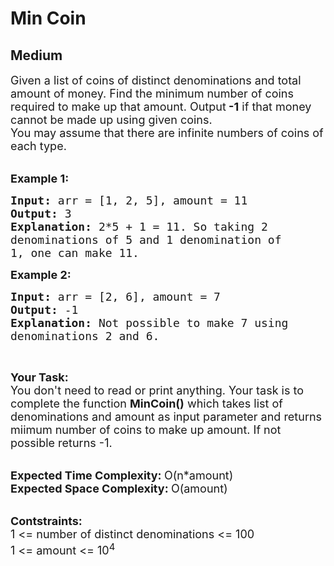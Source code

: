 # Min Coin
## Medium 
<div class="problem-statement" style="user-select: auto;">
                <p style="user-select: auto;"></p><p style="user-select: auto;"><span style="font-size: 18px; user-select: auto;">Given a list of coins of distinct denominations and total amount of money. Find&nbsp;the minimum number of coins required to make up that amount. Output<strong style="user-select: auto;"> -1</strong> if that money cannot be made up using given coins.<br style="user-select: auto;">
You may assume that there are infinite numbers of coins of each type.</span><br style="user-select: auto;">
&nbsp;</p>

<p style="user-select: auto;"><span style="font-size: 18px; user-select: auto;"><strong style="user-select: auto;">Example 1:</strong></span></p>

<pre style="user-select: auto;"><span style="font-size: 18px; user-select: auto;"><strong style="user-select: auto;">Input: </strong>arr = [1, 2, 5], amount = 11
<strong style="user-select: auto;">Output: </strong>3
<strong style="user-select: auto;">Explanation: </strong>2*5 + 1 = 11. So taking 2 
denominations of 5 and 1 denomination of  
1, </span><span style="font-size: 18px; user-select: auto;">one can make 11.</span>
</pre>

<p style="user-select: auto;"><span style="font-size: 18px; user-select: auto;"><strong style="user-select: auto;">Example 2:</strong></span></p>

<pre style="user-select: auto;"><strong style="user-select: auto;"><span style="font-size: 18px; user-select: auto;">Input: </span></strong><span style="font-size: 18px; user-select: auto;">arr = [2, 6], amount = 7
<strong style="user-select: auto;">Output: </strong>-1
<strong style="user-select: auto;">Explanation: </strong>Not possible to make 7 using 
denominations 2 and 6.</span>
</pre>

<p style="user-select: auto;">&nbsp;</p>

<p style="user-select: auto;"><span style="font-size: 18px; user-select: auto;"><strong style="user-select: auto;">Your Task:</strong><br style="user-select: auto;">
You don't need to read or print anything. Your task is to complete the function&nbsp;<strong style="user-select: auto;">MinCoin()</strong>&nbsp;which takes list of denominations and amount as input parameter and returns miimum number of coins to make up amount. If not possible returns -1.</span><br style="user-select: auto;">
&nbsp;</p>

<p style="user-select: auto;"><span style="font-size: 18px; user-select: auto;"><strong style="user-select: auto;">Expected Time Complexity:&nbsp;</strong>O(n*amount)<br style="user-select: auto;">
<strong style="user-select: auto;">Expected Space Complexity:&nbsp;</strong>O(amount)</span><br style="user-select: auto;">
&nbsp;</p>

<p style="user-select: auto;"><span style="font-size: 18px; user-select: auto;"><strong style="user-select: auto;">Contstraints:</strong><br style="user-select: auto;">
1 &lt;= number of distinct denominations&nbsp;&lt;= 100</span><br style="user-select: auto;">
<span style="font-size: 18px; user-select: auto;">1 &lt;= amount &lt;= 10<sup style="user-select: auto;">4</sup></span></p>
 <p style="user-select: auto;"></p>
            </div>